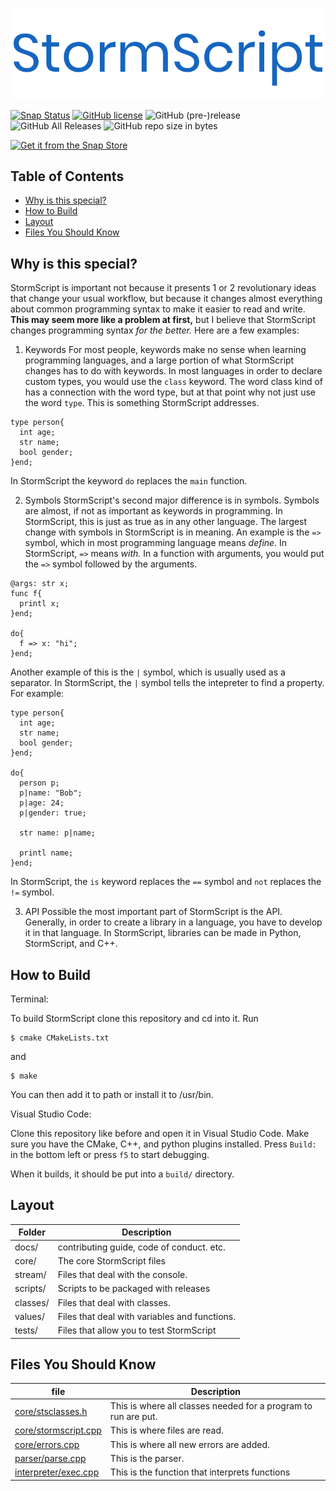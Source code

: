![](images/logo.png)

[![Snap Status](https://build.snapcraft.io/badge/stormprograms/StormScript.svg)](https://build.snapcraft.io/user/stormprograms/StormScript)
[![GitHub license](https://img.shields.io/github/license/stormprograms/stormscript.svg)](https://github.com/stormprograms/StormScript/blob/master/LICENSE)
![GitHub (pre-)release](https://img.shields.io/github/release-pre/stormprograms/stormscript.svg)
![GitHub All Releases](https://img.shields.io/github/downloads/stormprograms/stormscript/total.svg)
![GitHub repo size in bytes](https://img.shields.io/github/repo-size/stormprograms/stormscript.svg)

[![Get it from the Snap Store](https://snapcraft.io/static/images/badges/en/snap-store-black.svg)](https://snapcraft.io/stormscript)

## Table of Contents
* [Why is this special?](#why-is-this-special)
* [How to Build](#how-to-build)
* [Layout](#layout)
* [Files You Should Know](#files-you-should-know)

## Why is this special?

StormScript is important not because it presents 1 or 2 revolutionary ideas that change your usual workflow, but because it changes almost everything about common programming syntax to make it easier to read and write. **This may seem more like a problem at first,** but I believe that StormScript changes programming syntax *for the better.* Here are a few examples:
1. Keywords
For most people, keywords make no sense when learning programming languages, and a large portion of what StormScript changes has to do with keywords.
In most languages in order to declare custom types, you would use the `class` keyword. The word class kind of has a connection with the word type, but at that point why not just use the word `type`. This is something StormScript addresses.
```
type person{
  int age;
  str name;
  bool gender;
}end;
```
In StormScript the keyword `do` replaces the `main` function.

2. Symbols
StormScript's second major difference is in symbols. Symbols are almost, if not as important as keywords in programming. In StormScript, this is just as true as in any other language. The largest change with symbols in StormScript is in meaning. An example is the `=>` symbol, which in most programming language means *define.* In StormScript, `=>` means *with.* In a function with arguments, you would put the `=>` symbol followed by the arguments.
```
@args: str x;
func f{
  printl x;
}end;

do{
  f => x: "hi";
}end;
```
Another example of this is the `|` symbol, which is usually used as a separator. In StormScript, the `|` symbol tells the intepreter to find a property. For example:

```
type person{
  int age;
  str name;
  bool gender;
}end;

do{
  person p;
  p|name: "Bob";
  p|age: 24;
  p|gender: true;
  
  str name: p|name;
  
  printl name;
}end;

```
In  StormScript, the `is` keyword replaces the `==` symbol and `not` replaces the `!=` symbol.

3. API
Possible the most important part of StormScript is the API. Generally, in order to create a library in a language, you have to develop it in that language. In StormScript, libraries can be made in Python, StormScript, and C++.

## How to Build

Terminal:

To build StormScript clone this repository and cd into it. Run 
```
$ cmake CMakeLists.txt
```
and
```
$ make
```
You can then add it to path or install it to /usr/bin.

Visual Studio Code:

Clone this repository like before and open it in Visual Studio Code. Make sure you have the CMake, C++, and python plugins installed. Press `Build:` in the bottom left or press `f5` to start debugging.

When it builds, it should be put into a `build/` directory.

## Layout

Folder | Description
------ | -----------
docs/ | contributing guide, code of conduct. etc.
core/ | The core StormScript files
stream/ | Files that deal with the console.
scripts/ | Scripts to be packaged with releases
classes/ | Files that deal with classes.
values/ | Files that deal with variables and functions.
tests/ | Files that allow you to test StormScript

## Files You Should Know

file | Description
---- | -----------
[core/stsclasses.h](core/stsclasses.h) | This is where all classes needed for a program to run are put.
[core/stormscript.cpp](core/stormscript.cpp) | This is where files are read.
[core/errors.cpp](core/errors.cpp) | This is where all new errors are added.
[parser/parse.cpp](parser/parse.cpp) | This is the parser.
[interpreter/exec.cpp](interpreter/exec.cpp) | This is the function that interprets functions

